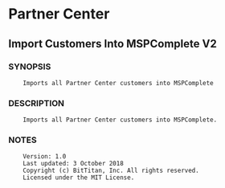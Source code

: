 # Partner Center
## Import Customers Into MSPComplete V2
### SYNOPSIS
```
    Imports all Partner Center customers into MSPComplete
```
### DESCRIPTION
```
    Imports all Partner Center customers into MSPComplete.
```
### NOTES
```
    Version: 1.0
    Last updated: 3 October 2018
    Copyright (c) BitTitan, Inc. All rights reserved.
    Licensed under the MIT License.
```

